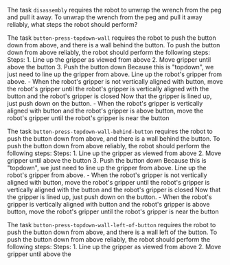 

The task `disassembly` requires the robot to unwrap the wrench from the peg and pull it away.
To unwrap the wrench from the peg and pull it away reliably, what steps the robot should perform?

The task `button-press-topdown-wall` requires the robot to push the button down from above, and there is a wall behind the button.
To push the button down from above reliably, the robot should perform the following steps:
    Steps:  1. Line up the gripper as viewed from above  2. Move gripper until above the button  3. Push the button down
    Because this is "topdown", we just need to line up the gripper from above. Line up the robot's gripper from above.
    - When the robot's gripper is not vertically aligned with button, move the robot's gripper until the robot's gripper is vertically aligned with the button and the robot's gripper is closed
    Now that the gripper is lined up, just push down on the button.
    - When the robot's gripper is vertically aligned with button and the robot's gripper is above button, move the robot's gripper until the robot's gripper is near the button

The task `button-press-topdown-wall-behind-button` requires the robot to push the button down from above, and there is a wall behind the button.
To push the button down from above reliably, the robot should perform the following steps:
    Steps:  1. Line up the gripper as viewed from above  2. Move gripper until above the button  3. Push the button down
    Because this is "topdown", we just need to line up the gripper from above. Line up the robot's gripper from above.
    - When the robot's gripper is not vertically aligned with button, move the robot's gripper until the robot's gripper is vertically aligned with the button and the robot's gripper is closed
    Now that the gripper is lined up, just push down on the button.
    - When the robot's gripper is vertically aligned with button and the robot's gripper is above button, move the robot's gripper until the robot's gripper is near the button

The task `button-press-topdown-wall-left-of-button` requires the robot to push the button down from above, and there is a wall left of the button.
To push the button down from above reliably, the robot should perform the following steps:
    Steps:  1. Line up the gripper as viewed from above  2. Move gripper until above the
